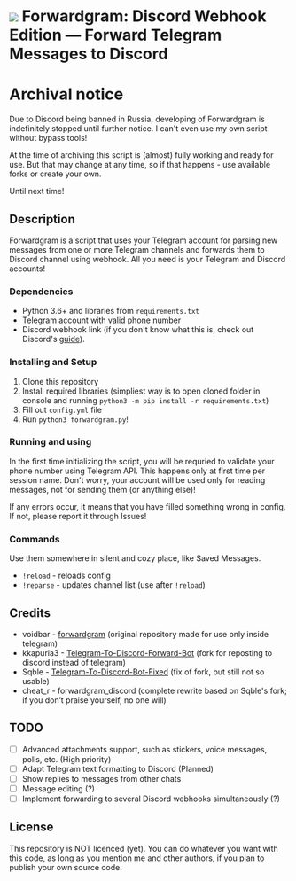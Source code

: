 # <img src="resources/bricksmol.gif"> Forwardgram: Discord Webhook Edition — Forward Telegram Messages to Discord
# Archival notice
Due to Discord being banned in Russia, developing of Forwardgram is indefinitely stopped until further notice. I can't even use my own script without bypass tools!

At the time of archiving this script is (almost) fully working and ready for use. But that may change at any time, so if that happens - use available forks or create your own.

Until next time!

## Description
Forwardgram is a script that uses your Telegram account for parsing new messages from one or more Telegram channels and forwards them to Discord channel using webhook. All you need is your Telegram and Discord accounts!

### Dependencies
- Python 3.6+ and libraries from `requirements.txt`
- Telegram account with valid phone number
- Discord webhook link (if you don't know what this is, check out Discord's [guide](https://support.discord.com/hc/en-us/articles/228383668-Intro-to-Webhooks)).

### Installing and Setup
1. Clone this repository
2. Install required libraries (simpliest way is to open cloned folder in console and running `python3 -m pip install -r requirements.txt`)
3. Fill out `config.yml` file
4. Run `python3 forwardgram.py`!

### Running and using
In the first time initializing the script, you will be requried to validate your phone number using Telegram API. This happens only at first time per session name. Don't worry, your account will be used only for reading messages, not for sending them (or anything else)!

If any errors occur, it means that you have filled something wrong in config. If not, please report it through Issues!

### Commands
Use them somewhere in silent and cozy place, like Saved Messages.
- `!reload` - reloads config
- `!reparse` - updates channel list (use after `!reload`)

## Credits
* voidbar - [forwardgram](https://github.com/voidbar/forwardgram) (original repository made for use only inside telegram)
* kkapuria3 - [Telegram-To-Discord-Forward-Bot](https://github.com/kkapuria3/Telegram-To-Discord-Forward-Bot) (fork for reposting to discord instead of telegram)
* Sqble - [Telegram-To-Discord-Bot-Fixed](https://github.com/Sqble/Telegram-To-Discord-Bot-Fixed) (fix of fork, but still not so usable)
* cheat_r - forwardgram_discord (complete rewrite based on Sqble's fork; if you don’t praise yourself, no one will)

## TODO
- [ ] Advanced attachments support, such as stickers, voice messages, polls, etc. (High priority)
- [ ] Adapt Telegram text formatting to Discord (Planned)
- [ ] Show replies to messages from other chats
- [ ] Message editing (?)
- [ ] Implement forwarding to several Discord webhooks simultaneously (?)

## License
This repository is NOT licenced (yet). You can do whatever you want with this code, as long as you mention me and other authors, if you plan to publish your own source code.
